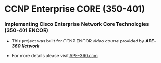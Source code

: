 # CCNP Enterprise CORE (350-401)

### Implementing Cisco Enterprise Network Core Technologies (350-401 ENCOR)



- This project was built for CCNP ENCOR *video course* provided by ***APE-360 Network***

- For more details please visit  [APE-360.com](https://ape-360.com/)

[](https://raw.githubusercontent.com/APE360/IMG/master/logo-ape360.png)

